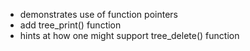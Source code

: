 * demonstrates use of function pointers
* add tree_print() function
* hints at how one might support tree_delete() function

